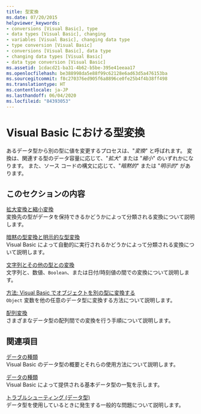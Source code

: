 ```yaml
---
title: 型変換
ms.date: 07/20/2015
helpviewer_keywords:
- conversions [Visual Basic], type
- data types [Visual Basic], changing
- variables [Visual Basic], changing data type
- type conversion [Visual Basic]
- conversions [Visual Basic], data type
- changing data types [Visual Basic]
- data type conversion [Visual Basic]
ms.assetid: 1cdacd21-ba31-4b62-b5be-395e41eeaa17
ms.openlocfilehash: be388998da5e88f99c62128e6ad63d5a476153ba
ms.sourcegitcommit: f8c270376ed905f6a8896ce0fe25b4f4b38ff498
ms.translationtype: HT
ms.contentlocale: ja-JP
ms.lasthandoff: 06/04/2020
ms.locfileid: "84393053"
---
```

# <a name="type-conversions-in-visual-basic"></a>Visual Basic における型変換
あるデータ型から別の型に値を変更するプロセスは、"*変換*" と呼ばれます。 変換は、関連する型のデータ容量に応じて、"*拡大*" または "*縮小*" のいずれかになります。 また、ソース コードの構文に応じて、"*暗黙的*" または "*明示的*" があります。  
  
## <a name="in-this-section"></a>このセクションの内容  
 [拡大変換と縮小変換](widening-and-narrowing-conversions.md)  
 変換先の型がデータを保持できるかどうかによって分類される変換について説明します。  
  
 [暗黙の型変換と明示的な型変換](implicit-and-explicit-conversions.md)  
 Visual Basic によって自動的に実行されるかどうかによって分類される変換について説明します。  
  
 [文字列とその他の型との変換](conversions-between-strings-and-other-types.md)  
 文字列と、数値、`Boolean`、または日付/時刻値の間での変換について説明します。  
  
 [方法: Visual Basic でオブジェクトを別の型に変換する](how-to-convert-an-object-to-another-type.md)  
 `Object` 変数を他の任意のデータ型に変換する方法について説明します。  
  
 [配列変換](array-conversions.md)  
 さまざまなデータ型の配列間での変換を行う手順について説明します。  
  
## <a name="related-sections"></a>関連項目  
 [データの種類](index.md)  
 Visual Basic のデータ型の概要とそれらの使用方法について説明します。  
  
 [データの種類](../../../language-reference/data-types/index.md)  
 Visual Basic によって提供される基本データ型の一覧を示します。  
  
 [トラブルシューティング (データ型)](troubleshooting-data-types.md)  
 データ型を使用しているときに発生する一般的な問題について説明します。
